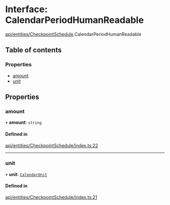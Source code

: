# Interface: CalendarPeriodHumanReadable

[api/entities/CheckpointSchedule](../wiki/api.entities.CheckpointSchedule).CalendarPeriodHumanReadable

## Table of contents

### Properties

- [amount](../wiki/api.entities.CheckpointSchedule.CalendarPeriodHumanReadable#amount)
- [unit](../wiki/api.entities.CheckpointSchedule.CalendarPeriodHumanReadable#unit)

## Properties

### amount

• **amount**: `string`

#### Defined in

[api/entities/CheckpointSchedule/index.ts:22](https://github.com/PolymathNetwork/polymesh-sdk/blob/c37bc05d/src/api/entities/CheckpointSchedule/index.ts#L22)

___

### unit

• **unit**: [`CalendarUnit`](../wiki/types.CalendarUnit)

#### Defined in

[api/entities/CheckpointSchedule/index.ts:21](https://github.com/PolymathNetwork/polymesh-sdk/blob/c37bc05d/src/api/entities/CheckpointSchedule/index.ts#L21)

